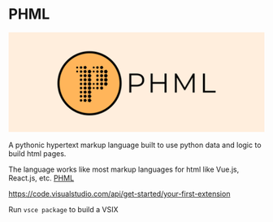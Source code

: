 # PHML

![PHML Logo](./images/Logo.png)

A pythonic hypertext markup language built to use python data and logic to build html pages.

The language works like most markup languages for html like Vue.js, React.js, etc.
[PHML](https://github.com/Tired-Fox/phml)

https://code.visualstudio.com/api/get-started/your-first-extension

Run `vsce package` to build a VSIX